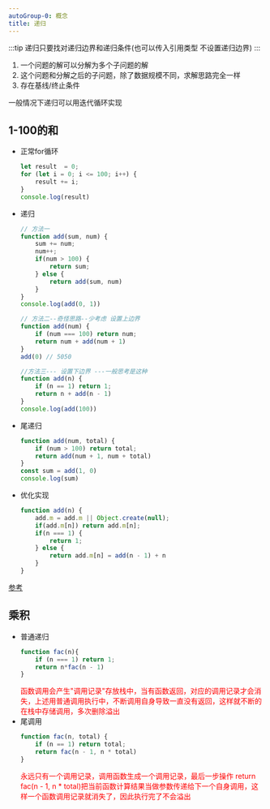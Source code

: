 ```yaml
---
autoGroup-0: 概念
title: 递归
---
```

:::tip
递归只要找对递归边界和递归条件(也可以传入引用类型 不设置递归边界)
:::
1. 一个问题的解可以分解为多个子问题的解
2. 这个问题和分解之后的子问题，除了数据规模不同，求解思路完全一样
3. 存在基线/终止条件

一般情况下递归可以用迭代循环实现
## 1-100的和
- 正常for循环
    ```js
    let result  = 0;
    for (let i = 0; i <= 100; i++) {
        result += i;
    }
    console.log(result)
    ```
- 递归
    ```js
    // 方法一
    function add(sum, num) {
        sum += num;
        num++;
        if(num > 100) {
            return sum;
        } else {
            return add(sum, num)
        }
    }
    console.log(add(0, 1))

    // 方法二--奇怪思路--少考虑 设置上边界
    function add(num) {
        if (num === 100) return num;
        return num + add(num + 1)
    }
    add(0) // 5050

    //方法三--- 设置下边界 ---一般思考是这种
    function add(n) {
        if (n == 1) return 1;
        return n + add(n - 1)
    }
    console.log(add(100))
    ```
- 尾递归
    ```js
    function add(num, total) {
        if (num > 100) return total;
        return add(num + 1, num + total)
    }
    const sum = add(1, 0)
    console.log(sum)
    ```
- 优化实现

    ```js
    function add(n) {
        add.m = add.m || Object.create(null);
        if(add.m[n]) return add.m[n];
        if(n === 1) {
            return 1;
        } else {
            return add.m[n] = add(n - 1) + n
        }
    }
    ```
[参考](/front-end/Code/complexity-01.html#思考题解答)

## 乘积
- 普通递归
    ```js
    function fac(n){
        if (n === 1) return 1;
        return n*fac(n - 1)
    }
    ```
    <span style="color: red">函数调用会产生"调用记录"存放栈中，当有函数返回，对应的调用记录才会消失，上述用普通调用执行中，不断调用自身导致一直没有返回，这样就不断的在栈中存储调用，多次删除溢出</span>
- 尾调用
    ```js
    function fac(n, total) {
        if (n == 1) return total;
        return fac(n - 1, n * total)
    }
    ```
    <span style="color: red">永远只有一个调用记录，调用函数生成一个调用记录，最后一步操作 return fac(n - 1, n * total)把当前函数计算结果当做参数传递给下一个自身调用，这样一个函数调用记录就消失了，因此执行完了不会溢出</span>